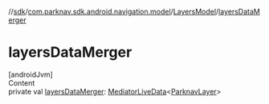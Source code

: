 //[sdk](../../../index.md)/[com.parknav.sdk.android.navigation.model](../index.md)/[LayersModel](index.md)/[layersDataMerger](layers-data-merger.md)



# layersDataMerger  
[androidJvm]  
Content  
private val [layersDataMerger](layers-data-merger.md): [MediatorLiveData](https://developer.android.com/reference/kotlin/androidx/lifecycle/MediatorLiveData.html)<[ParknavLayer](../-parknav-layer/index.md)>  



